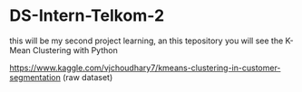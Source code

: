 # DS-Intern-Telkom-2
this will be my second project learning, an this tepository you will see the K-Mean Clustering with Python

https://www.kaggle.com/vjchoudhary7/kmeans-clustering-in-customer-segmentation (raw dataset)
